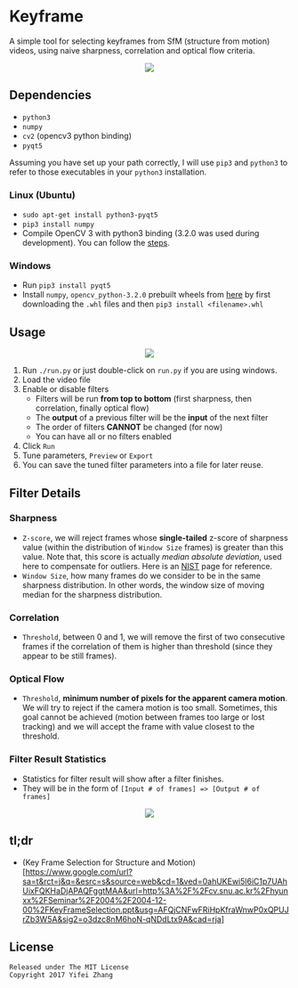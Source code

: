 # Keyframe
A simple tool for selecting keyframes from SfM (structure from motion) videos,
using naive sharpness, correlation and optical flow criteria.

<p align="center">
  <img src="https://cloud.githubusercontent.com/assets/2238599/26716249/9290b81c-472d-11e7-8bf3-fc025020844e.png">
<p align="center">

## Dependencies
- `python3`
- `numpy`
- `cv2` (opencv3 python binding)
- `pyqt5`

Assuming you have set up your path correctly, I will use `pip3` and `python3` to 
refer to those executables in your `python3` installation.

### Linux (Ubuntu)
- `sudo apt-get install python3-pyqt5`
- `pip3 install numpy`
- Compile OpenCV 3 with python3 binding (3.2.0 was used during development). 
You can follow the [steps](https://stackoverflow.com/questions/40051573/opencv-3-1-0-with-python-3-5).


### Windows
- Run `pip3 install pyqt5`
- Install `numpy`, `opencv_python‑3.2.0` prebuilt wheels from [here](http://www.lfd.uci.edu/~gohlke/pythonlibs/)
by first downloading the `.whl` files and then `pip3 install <filename>.whl`

## Usage

<p align="center">
  <img src="https://cloud.githubusercontent.com/assets/2238599/26714939/8d373ba2-4728-11e7-83a2-7fcdd6790dd9.png">
</p>

1. Run  `./run.py` or just double-click on `run.py` if you are using windows.
2. Load the video file
3. Enable or disable filters
    - Filters will be run **from top to bottom** (first sharpness, then correlation, finally optical flow)
    - The **output** of a previous filter will be the **input** of the next filter
    - The order of filters **CANNOT** be changed (for now)
    - You can have all or no filters enabled
4. Click `Run`
5. Tune parameters, `Preview` or `Export`
6. You can save the tuned filter parameters into a file for later reuse.

## Filter Details

### Sharpness
- `Z-score`, we will reject frames whose **single-tailed** z-score of sharpness
value (within the distribution of `Window Size` frames) is greater than this value.
Note that, this score is actually *median absolute deviation*, used here to
compensate for outliers. 
Here is an [NIST](http://www.itl.nist.gov/div898/handbook/eda/section3/eda35h.htm) page for reference.
- `Window Size`, how many frames do we consider to be in the same sharpness distribution.
In other words, the window size of moving median for the sharpness distribution.

### Correlation
- `Threshold`, between 0 and 1, we will remove the first of two consecutive frames 
if the correlation of them is higher than threshold (since they appear to be still frames).

### Optical Flow
- `Threshold`, **minimum number of pixels for the apparent camera motion**. 
We will try to reject if the camera motion is too small. 
Sometimes, this goal cannot be achieved (motion between frames too large or lost tracking) 
and we will accept the frame with value closest to the threshold.

### Filter Result Statistics
- Statistics for filter result will show after a filter finishes.
- They will be in the form of `[Input # of frames] => [Output # of frames]`

<p align="center">
  <img src="https://cloud.githubusercontent.com/assets/2238599/26716002/9a1ed114-472c-11e7-84d9-f2809c48be07.png">
</p>

## tl;dr
- (Key Frame Selection for Structure and Motion)[https://www.google.com/url?sa=t&rct=j&q=&esrc=s&source=web&cd=1&ved=0ahUKEwi5l6iC1p7UAhUixFQKHaDjAPAQFggtMAA&url=http%3A%2F%2Fcv.snu.ac.kr%2Fhyunxx%2FSeminar%2F2004%2F2004-12-00%2FKeyFrameSelection.ppt&usg=AFQjCNFwFRiHpKfraWnwP0xQPUJrZb3W5A&sig2=o3dzc8nM6hoN-qNDdLtx9A&cad=rja]

## License
```
Released under The MIT License
Copyright 2017 Yifei Zhang
```
